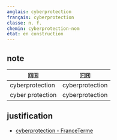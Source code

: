 ```yaml
---
anglais: cyberprotection
français: cyberprotection
classe: n. f.
chemin: cyberprotection-nom
état: en construction
---
```

## note

🇬🇧 | 🇫🇷
---|---
cyberprotection | cyberprotection
cyber protection | cyberprotection

## justification

- [cyberprotection - FranceTerme](https://www.culture.fr/franceterme/terme/DEFE885)

